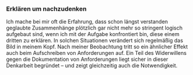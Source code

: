 ### Erklären um nachzudenken
Ich mache bei mir oft die Erfahrung, dass schon längst verstanden geglaubte Zusammenhänge plötzlich gar nicht mehr so stringent logisch aufgebaut sind, wenn ich mit der Aufgabe konfrontiert bin, diese einem dritten zu erklären. In solchen Situationen verändert sich regelmäßig das Bild in meinem Kopf. Nach meiner Beobachtung tritt so ein ähnlicher Effekt auch beim Aufschreiben von Anforderungen auf.
Ein Teil des Widerwillens gegen die Dokumentation von Anforderungen liegt sicher in dieser Denkarbeit begründet – und zeigt gleichzeitig auch die Notwendigkeit.